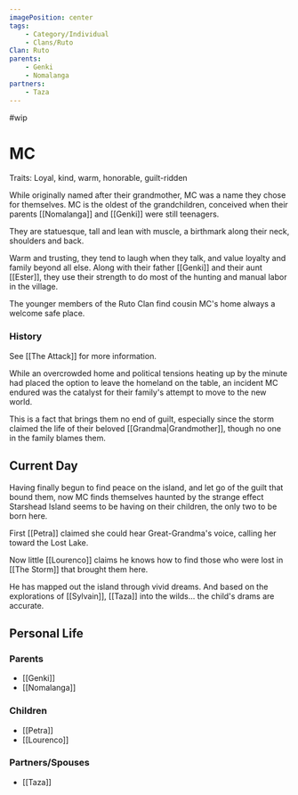 ```yaml
---
imagePosition: center
tags:
    - Category/Individual
    - Clans/Ruto
Clan: Ruto
parents:
    - Genki
    - Nomalanga
partners:
    - Taza
---
```


#wip

# MC

Traits: Loyal, kind, warm, honorable, guilt-ridden

While originally named after their grandmother, MC was a name they chose for themselves. MC is the oldest of the grandchildren, conceived when their parents [[Nomalanga]] and [[Genki]] were still teenagers.

They are statuesque, tall and lean with muscle, a birthmark along their neck, shoulders and back.

Warm and trusting, they tend to laugh when they talk, and value loyalty and family beyond all else. Along with their father [[Genki]] and their aunt [[Ester]], they use their strength to do most of the hunting and manual labor in the village.

The younger members of the Ruto Clan find cousin MC's home always a welcome safe place.

### History

See [[The Attack]] for more information.

While an overcrowded home and political tensions heating up by the minute had placed the option to leave the homeland on the table, an incident MC endured was the catalyst for their family's attempt to move to the new world.

This is a fact that brings them no end of guilt, especially since the storm claimed the life of their beloved [[Grandma|Grandmother]], though no one in the family blames them.

## Current Day

Having finally begun to find peace on the island, and let go of the guilt that bound them, now MC finds themselves haunted by the strange effect Starshead Island seems to be having on their children, the only two to be born here.

First [[Petra]] claimed she could hear Great-Grandma's voice, calling her toward the Lost Lake.

Now little [[Lourenco]] claims he knows how to find those who were lost in [[The Storm]] that brought them here.

He has mapped out the island through vivid dreams. And based on the explorations of [[Sylvain]], [[Taza]] into the wilds... the child's drams are accurate.

## Personal Life

### Parents

-   [[Genki]]
-   [[Nomalanga]]

### Children

-   [[Petra]]
-   [[Lourenco]]

### Partners/Spouses

-   [[Taza]]
